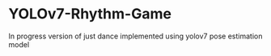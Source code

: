 # YOLOv7-Rhythm-Game
In progress version of just dance implemented using yolov7 pose estimation model
